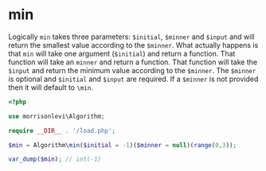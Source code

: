 # min

Logically `min` takes three parameters: `$initial`, `$minner` and `$input` and
will return the smallest value according to the `$minner`. What actually
happens is that `min` will take one argument (`$initial`) and return a function.
That function will take an `minner` and return a function. That function will
take the `$input` and return the minimum value according to the `$minner`. The
`$minner` is optional and `$initial` and `$input` are required. If a `$minner`
is not provided then it will default to `\min`.


```php
<?php

use morrisonlevi\Algorithm;

require __DIR__ . '/load.php';

$min = Algorithm\min($initial = -1)($minner = null)(range(0,3));

var_dump($min); // int(-1)

```

